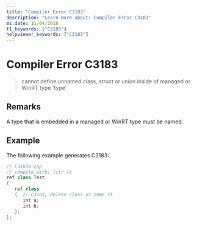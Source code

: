 ```yaml
---
title: "Compiler Error C3183"
description: "Learn more about: Compiler Error C3183"
ms.date: 11/04/2016
f1_keywords: ["C3183"]
helpviewer_keywords: ["C3183"]
---
```

# Compiler Error C3183

> cannot define unnamed class, struct or union inside of managed or WinRT type 'type'

## Remarks

A type that is embedded in a managed or WinRT type must be named.

## Example

The following example generates C3183:

```cpp
// C3183a.cpp
// compile with: /clr /c
ref class Test
{
   ref class
   {  // C3183, delete class or name it
      int a;
      int b;
   };
};
```

